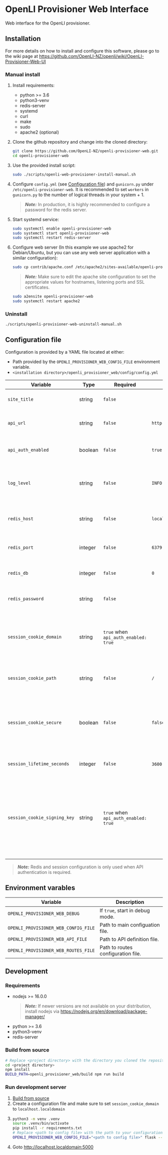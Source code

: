 # OpenLI Provisioner Web Interface

Web interface for the OpenLI provisioner.

## Installation

For more details on how to install and configure this software, please
go to the wiki page at
https://github.com/OpenLI-NZ/openli/wiki/OpenLI-Provisioner-Web-UI

### Manual install

1. Install requirements:
    * python >= 3.6
    * python3-venv
    * redis-server
    * systemd
    * curl
    * make
    * sudo
    * apache2 (optional)

2. Clone the github repository and change into the cloned directory:
    ```bash
    git clone https://github.com/OpenLI-NZ/openli-provisioner-web.git
    cd openli-provisioner-web
    ```

3. Use the provided install script:
    ```bash
    sudo ./scripts/openli-web-provisioner-install-manual.sh
    ```

4. Configure `config.yml` (see [Configuration file](#configuration-file))
   and `gunicorn.py` under `/etc/openli-provisioner-web`.
   It is recommended to set `workers` in `gunicorn.py`
   to the number of logical threads in your system + 1.
   > ***Note:*** In production, it is highly recommended
   to configure a password for the redis server.

5. Start systemd service:
    ```bash
    sudo systemctl enable openli-provisioner-web
    sudo systemctl start openli-provisioner-web
    sudo systemctl restart redis-server
    ```

6. Configure web server
   (In this example we use apache2 for Debian/Ubuntu,
   but you can use any web server application
   with a similar configuration):
    ```bash
    sudo cp contrib/apache.conf /etc/apache2/sites-available/openli-provisioner-web.conf
    ```
    > ***Note:*** Make sure to edit the apache site configuration to set the
    appropriate values for hostnames, listening ports and SSL certificates.
    ```bash
    sudo a2ensite openli-provisioner-web
    sudo systemctl restart apache2
    ```


### Uninstall

```bash
./scripts/openli-provisioner-web-uninstall-manual.sh
```

## Configuration file

Configuration is provided by a YAML file located at either:
* Path provided by the `OPENLI_PROVISIONER_WEB_CONFIG_FILE` environment variable.
* `<installation directory>/openli_provisioner_web/config/config.yml`

| Variable | Type | Required | Default | Description |
| -------- | ---- | -------- | ------- | ----------- |
| `site_title` | string | `false` | | Title to display for the web interface instance. |
| `api_url` | string | `false` | `http://localhost:8992` | URL for the OpenLI intercept configuration REST API. |
| `api_auth_enabled` | boolean | `false` | `true` | Set to `true` if the REST API authentication is enabled. |
| `log_level` | string | `false` | `INFO` | Log level for output to stdout/stderr. Choices: ERROR, WARNING, INFO, DEBUG. |
| `redis_host` | string | `false` | `localhost` | Redis database hostname or IP address (when `api_auth_enabled: true`) |
| `redis_port` | integer | `false` | `6379` | Redis database port (when `api_auth_enabled: true`) |
| `redis_db` | integer | `false` | `0` | Redis database ID (when `api_auth_enabled: true`) |
| `redis_password` | string | `false` | | Redis database password (when `api_auth_enabled: true`) |
| `session_cookie_domain` | string | `true` when `api_auth_enabled: true` | | Domain for the session cookie (when `api_auth_enabled: true`). This should be set to the server name of the web server. |
| `session_cookie_path` | string | `false` | `/` | Path for the session cookie (when `api_auth_enabled: true`). |
| `session_cookie_secure` | boolean | `false` | `false` | If `true`, require secure connections (when `api_auth_enabled: true`). It is recommended to set this to `true` in production. |
| `session_lifetime_seconds` | integer | `false` | `3600` (1 hour) | Session lifetime in seconds (when `api_auth_enabled: true`). |
| `session_cookie_signing_key` | string | `true` when `api_auth_enabled: true` | | A secure random string for signing session cookies with (when `api_auth_enabled: true`). It is recommended to provide a string of length 40. The minimum required length is 20 to provide a good level of security. |

> ***Note:*** Redis and session configuration is only used when API authentication is required.

## Environment varables
| Variable | Description |
| -------- | ----------- |
| `OPENLI_PROVISIONER_WEB_DEBUG` | If `true`, start in debug mode. |
| `OPENLI_PROVISIONER_WEB_CONFIG_FILE` | Path to main configuation file. |
| `OPENLI_PROVISIONER_WEB_API_FILE` | Path to API definition file. |
| `OPENLI_PROVISIONER_WEB_ROUTES_FILE` | Path to routes configuration file. |

## Development

### Requirements

* nodejs >= 16.0.0
  > ***Note:*** If newer versions are not available on your
  distribution, install nodejs via
  https://nodejs.org/en/download/package-manager/
* python >= 3.6
* python3-venv
* redis-server

### Build from source

```bash
# Replace <project directory> with the directory you cloned the repository to
cd <project directory>
npm install
BUILD_PATH=openli_provisioner_web/build npm run build
```

### Run development server

1. [Build from source](#build-from-source)
2. Create a configuration file and make sure to set
   `session_cookie_domain` to `localhost.localdomain`
3. ```bash
   python3 -m venv .venv
   source .venv/bin/activate
   pip install -r requirements.txt
   # Replace <path to config file> with the path to your configuration file
   OPENLI_PROVISIONER_WEB_CONFIG_FILE="<path to config file>" flask --app openli_provisioner_web run
    ```
4. Goto http://localhost.localdomain:5000
